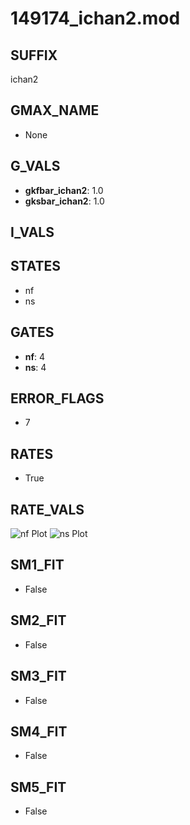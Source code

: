 # 149174_ichan2.mod

## SUFFIX

ichan2

## GMAX_NAME

- None

## G_VALS

- **gkfbar_ichan2**: 1.0
- **gksbar_ichan2**: 1.0

## I_VALS


## STATES

- nf
- ns

## GATES

- **nf**: 4
- **ns**: 4

## ERROR_FLAGS

- 7

## RATES

- True

## RATE_VALS

![nf Plot](/Users/pbozelos/Dropbox/icg-Chai-Panos/supermodels/output_markdown_files/K/149174_ichan2.mod/images/nf.png)
![ns Plot](/Users/pbozelos/Dropbox/icg-Chai-Panos/supermodels/output_markdown_files/K/149174_ichan2.mod/images/ns.png)

## SM1_FIT

- False

## SM2_FIT

- False

## SM3_FIT

- False

## SM4_FIT

- False

## SM5_FIT

- False

